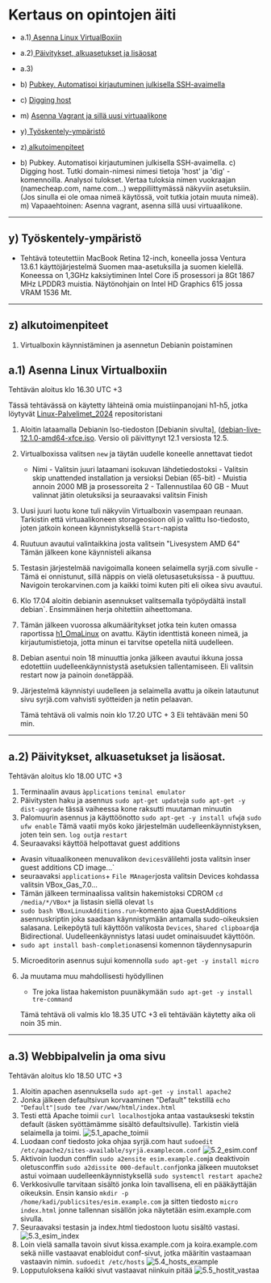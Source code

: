 # Kertaus on opintojen äiti


- a.1)[ Asenna Linux VirtualBoxiin]()
- a.2)[ Päivitykset, alkuasetukset ja lisäosat]()
- a.3)[ ]()
- b) [Pubkey. Automatisoi kirjautuminen julkisella SSH-avaimella]()
- c) [Digging host]()
- m) [Asenna Vagrant ja sillä uusi virtuaalikone]()
- y)[ Työskentely-ympäristö]()
- z)[ alkutoimenpiteet]()

- b) Pubkey. Automatisoi kirjautuminen julkisella SSH-avaimella.
c) Digging host. Tutki domain-nimesi nimesi tietoja 'host' ja 'dig' -komennoilla. Analysoi tulokset. Vertaa tuloksia nimen vuokraajan (namecheap.com, name.com...) weppiliittymässä näkyviin asetuksiin. (Jos sinulla ei ole omaa nimeä käytössä, voit tutkia jotain muuta nimeä).
m) Vapaaehtoinen: Asenna vagrant, asenna sillä uusi virtuaalikone.

---

  ## y) Työskentely-ympäristö
  - Tehtävä toteutettiin MacBook Retina 12-inch, koneella jossa Ventura 13.6.1 käyttöjärjestelmä Suomen maa-asetuksilla ja suomen kielellä. Koneessa on 1,3GHz kaksiytiminen Intel Core i5 prosessori ja 8Gt 1867 MHz LPDDR3 muistia. Näytönohjain on Intel HD Graphics 615 jossa VRAM 1536 Mt.
---

  ## z) alkutoimenpiteet
  1. Virtualboxin käynnistäminen ja asennetun Debianin poistaminen

  ## a.1) Asenna Linux Virtualboxiin 
  
  Tehtävän aloitus klo 16.30 UTC +3

  Tässä tehtävässä on käytetty lähteinä omia muistiinpanojani h1-h5, jotka löytyvät [Linux-Palvelimet_2024](https://github.com/syjaka/Linux-Palvelimet-2024/tree/main) repositoristani

  1. Aloitin lataamalla Debianin Iso-tiedoston [Debianin sivulta], ([debian-live-12.1.0-amd64-xfce.iso](https://cdimage.debian.org/debian-cd/current-live/amd64/iso-hybrid/debian-live-12.5.0-amd64-xfce.iso). Versio oli päivittynyt 12.1 versiosta 12.5.
  2. Virtualboxissa valitsen `new` ja täytän uudelle koneelle annettavat tiedot
     - Nimi
    - Valitsin juuri lataamani isokuvan lähdetiedostoksi
    - Valitsin skip unattended installation ja versioksi Debian (65-bit)
    - Muistia annoin 2000 MB ja prosessoreita 2
    - Tallennustilaa 60 GB
    - Muut valinnat jätin oletuksiksi ja seuraavaksi valitsin Finish
  3. Uusi juuri luotu kone tuli näkyviin Virtualboxin vasempaan reunaan. Tarkistin että virtuaalikoneen storageosioon oli jo valittu Iso-tiedosto, joten jatkoin koneen käynnistyksellä `Start`-napista
  4. Ruutuun avautui valintaikkina josta valitsein "Livesystem AMD 64" Tämän jälkeen kone käynnisteli aikansa
  5. Testasin järjestelmää navigoimalla koneen selaimella syrjä.com sivulle - Tämä ei onnistunut, sillä näppis on vielä oletusasetuksissa - ä puuttuu. Navigoin terokarvinen.com ja kaikki toimi kuten piti eli oikea sivu avautui.
  6. Klo 17.04 aloitin debianin asennukset valitsemalla työpöydältä ìnstall debian`. Ensimmäinen herja ohitettiin aiheettomana.
  7. Tämän jälkeen vuorossa alkumääritykset jotka tein kuten omassa raportissa [h1_OmaLinux](https://github.com/syjaka/Linux-Palvelimet-2024/blob/main/h1_OmaLinux.md#loin-uuden-virtuaalikoneen-linuxin-debian-k%C3%A4ytt%C3%B6j%C3%A4rjestelm%C3%A4ll%C3%A4) on avattu. Käytin identtistä koneen nimeä, ja kirjautumistietoja, jotta minun ei tarvitse opetella niitä uudelleen.
  8. Debian asentui noin 18 minuuttia jonka jälkeen avautui ikkuna jossa edotettiin uudelleenkäynnistystä asetuksien tallentamiseen. Eli valitsin restart now ja painoin `done`täppää.
  11. Järjestelmä käynnistyi uudelleen ja selaimella avattu ja oikein latautunut sivu syrjä.com vahvisti syötteiden ja netin pelaavan.

      Tämä tehtävä oli valmis noin klo 17.20 UTC + 3 Eli tehtävään meni 50 min.

---

## a.2) Päivitykset, alkuasetukset ja lisäosat. 

Tehtävän aloitus klo 18.00 UTC +3

1. Terminaalin avaus `àpplications` `teminal emulator`
2. Päivitysten haku ja asennus `sudo apt-get update`ja `sudo apt-get -y dist-upgrade` tässä vaiheessa kone raksutti muutaman minuutin 
3. Palomuurin asennus ja käyttöönotto `sudo apt-get -y install ufw`ja `sudo ufw enable` Tämä vaatii myös koko järjestelmän uudelleenkäynnistyksen, joten tein sen. `log out`ja `restart`
4. Seuraavaksi käyttöä helpottavat guest additions
 -  Avasin vituaalikoneen menuvalikon `devices`välilehti josta valitsin ìnser guest additions CD image...`
 -  seuraavaksi `applications`+ `File MAnager`josta valitsin Devices kohdassa valitsin VBox_Gas_7.0...
 -  Tämän jälkeen terminaalissa valitsin hakemistoksi CDROM `cd /media/*/VBox*` ja listasin siellä olevat `ls`
 -  `sudo bash VBoxLinuxAdditions.run`-komento ajaa GuestAdditions asennuskriptin joka saadaan käynnistymään antamalla sudo-oikeuksien salasana. Leikepöytä tuli käyttöön valikosta `Devices`, `Shared clipboard`ja Bidirectional. Uudelleenkäynnistys latasi uudet ominaisuudet käyttöön.
 -  `sudo apt install bash-completion`asensi komennon täydennysapurin

5. Microeditorin asennus sujui komennolla `sudo apt-get -y install micro`
6. Ja muutama muu mahdollisesti hyödyllinen
    - Tre joka listaa hakemiston puunäkymään `sudo apt-get -y install tre-command`
  
     Tämä tehtävä oli valmis klo 18.35 UTC +3 eli tehtävään käytetty aika oli noin 35 min.

---

## a.3) Webbipalvelin ja oma sivu

Tehtävän aloitus klo 18.50 UTC +3

1. Aloitin apachen asennuksella `sudo apt-get -y install apache2`
2. Jonka jälkeen defaultsivun korvaaminen "Default" tekstillä `echo "Default"|sudo tee /var/www/html/index.html`
3. Testi että Apache toimii `curl localhost`joka antaa vastaukseski tekstin default (äsken syöttämämme sisältö defaultsivulle). Tarkistin vielä selaimella ja toimi.
  ![5.1_apache_toimii]()
4. Luodaan conf tiedosto joka ohjaa syrjä.com haut `sudoedit /etc/apache2/sites-available/syrjä.examplecom.conf`
  ![5.2_esim.conf]()
5. Aktivoin luodun conffin `sudo a2ensite esim.example.com`ja deaktivoin oletusconffin `sudo a2dissite 000-default.conf`jonka jälkeen muutokset astui voimaan uudelleenkäynnistyksellä `sudo systemctl restart apache2`
6. Verkkosivulle tarvitaan sisältö jonka loin tavallisena, eli en pääkäyttäjän oikeuksin. Ensin kansio `mkdir -p /home/kadi/publicsites/esim.example.com` ja sitten tiedosto `micro index.html` jonne tallennan sisällön joka näytetään esim.example.com sivulla.
7. Seuraavaksi testasin ja index.html tiedostoon luotu sisältö vastasi.
  ![5.3_esim_index]()
8. Loin vielä samalla tavoin sivut kissa.example.com ja koira.example.com  sekä niille vastaavat enabloidut conf-sivut, jotka määritin vastaamaan vastaavin nimin. `sudoedit /etc/hosts`
  ![5.4_hosts_example]()
9. Lopputuloksena kaikki sivut vastaavat niinkuin pitää
 ![5.5_hostit_vastaa]()

 




   
